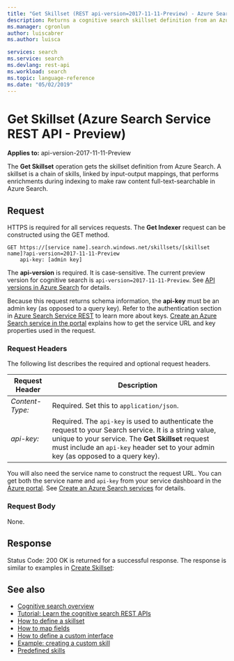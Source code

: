 ```yaml
---
title: "Get Skillset (REST api-version=2017-11-11-Preview) - Azure Search  | Microsoft Docs"
description: Returns a cognitive search skillset definition from an Azure Search service.
ms.manager: cgronlun
author: luiscabrer
ms.author: luisca

services: search
ms.service: search
ms.devlang: rest-api
ms.workload: search
ms.topic: language-reference
ms.date: "05/02/2019"
---
```

# Get Skillset (Azure Search Service REST API - Preview)

**Applies to:** api-version-2017-11-11-Preview

The **Get Skillset** operation gets the skillset definition from Azure Search.  A skillset is a chain of skills, linked by input-output mappings, that performs enrichments during indexing to make raw content full-text-searchable in Azure Search.

## Request  
HTTPS is required for all services requests. The **Get Indexer** request can be constructed using the GET method.  

```  
GET https://[service name].search.windows.net/skillsets/[skillset name]?api-version=2017-11-11-Preview 
    api-key: [admin key]  
```  

The **api-version** is required. It is case-sensitive. The current preview version for cognitive search is `api-version=2017-11-11-Preview`. See [API versions in Azure Search](https://docs.microsoft.com/azure/search/search-api-versions) for details. 

Because this request returns schema information, the **api-key** must be an admin key (as opposed to a query key). Refer to the authentication section in [Azure Search Service REST](index.md) to learn more about keys. [Create an Azure Search service in the portal](https://azure.microsoft.com/documentation/articles/search-create-service-portal/) explains how to get the service URL and key properties used in the request.  

### Request Headers
The following list describes the required and optional request headers.  

|Request Header|Description|  
|--------------------|-----------------|  
|*Content-Type:*|Required. Set this to `application/json`.|  
|*api-key:*|Required. The `api-key` is used to authenticate the request to your Search service. It is a string value, unique to your service. The **Get Skillset** request must include an `api-key` header set to your admin key (as opposed to a query key).|  

You will also need the service name to construct the request URL. You can get both the service name and `api-key` from your service dashboard in the [Azure portal](https://portal.azure.com). See [Create an Azure Search services](https://azure.microsoft.com/documentation/articles/search-create-service-portal/) for details.  

### Request Body  
None.  

## Response  
 Status Code: 200 OK is returned for a successful response. The response is similar to examples in [Create Skillset](create-skillset.md):  

## See also  

+ [Cognitive search overview](https://docs.microsoft.com/azure/search/cognitive-search-concept-intro)
+ [Tutorial: Learn the cognitive search REST APIs](https://docs.microsoft.com/azure/search/cognitive-search-tutorial-blob)
+ [How to define a skillset](https://docs.microsoft.com/azure/search/cognitive-search-defining-skillset)
+ [How to map fields](https://docs.microsoft.com/azure/search/cognitive-search-output-field-mapping)
+ [How to define a custom interface](https://docs.microsoft.com/azure/search/cognitive-search-custom-skill-interface)
+ [Example: creating a custom skill](https://docs.microsoft.com/azure/search/cognitive-search-create-custom-skill-example)
+ [Predefined skills](https://docs.microsoft.com/azure/search/cognitive-search-predefined-skills)


